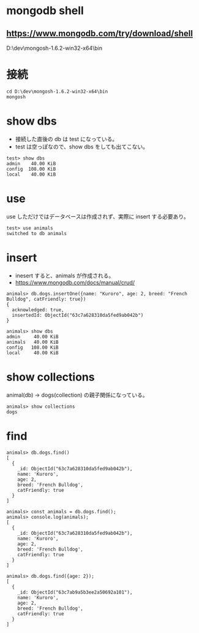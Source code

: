 # mongodb shell

## https://www.mongodb.com/try/download/shell

D:\dev\mongosh-1.6.2-win32-x64\bin

# 接続

```
cd D:\dev\mongosh-1.6.2-win32-x64\bin
mongosh
```

# show dbs

- 接続した直後の db は test になっている。
- test は空っぽなので、show dbs をしても出てこない。

```
test> show dbs
admin    40.00 KiB
config  108.00 KiB
local    40.00 KiB
```

# use

use しただけではデータベースは作成されず、実際に insert する必要あり。

```
test> use animals
switched to db animals
```

# insert

- inesert すると、animals が作成される。
- https://www.mongodb.com/docs/manual/crud/

```
animals> db.dogs.insertOne({name: "Kuroro", age: 2, breed: "French Bulldog", catFriendly: true})
{
  acknowledged: true,
  insertedId: ObjectId("63c7a628310da5fed9ab042b")
}

animals> show dbs
admin     40.00 KiB
animals   40.00 KiB
config   108.00 KiB
local     40.00 KiB
```

# show collections

animal(db) -> dogs(collection) の親子関係になっている。

```
animals> show collections
dogs
```

# find

```
animals> db.dogs.find()
[
  {
    _id: ObjectId("63c7a628310da5fed9ab042b"),
    name: 'Kuroro',
    age: 2,
    breed: 'French Bulldog',
    catFriendly: true
  }
]
```

```
animals> const animals = db.dogs.find();
animals> console.log(animals);
[
  {
    _id: ObjectId("63c7a628310da5fed9ab042b"),
    name: 'Kuroro',
    age: 2,
    breed: 'French Bulldog',
    catFriendly: true
  }
]
```

```
animals> db.dogs.find({age: 2});
[
  {
    _id: ObjectId("63c7ab9a5b3ee2a50692a101"),
    name: 'Kuroro',
    age: 2,
    breed: 'French Bulldog',
    catFriendly: true
  }
]
```
